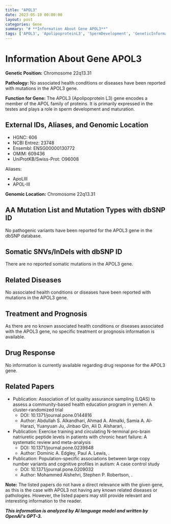 ```yaml
---
title: "APOL3"
date: 2023-05-10 00:00:00
layout: post
categories: Gene
summary: "# **Information About Gene APOL3**"
tags: ['APOL3', 'ApolipoproteinL3', 'SpermDevelopment', 'GeneticInformation', 'NoAssociatedDiseases', 'Testes', 'MetaAnalysis', 'CopyNumberVariants']
---
```


# **Information About Gene APOL3**

**Genetic Position:** Chromosome 22q13.31

**Pathology:** No associated health conditions or diseases have been reported with mutations in the APOL3 gene.

**Function for Gene:** The APOL3 (Apolipoprotein L3) gene encodes a member of the APOL family of proteins. It is primarily expressed in the testes and plays a role in sperm development and maturation.

## External IDs, Aliases, and Genomic Location

- HGNC: 606
- NCBI Entrez: 23748
- Ensembl: ENSG00000130772
- OMIM: 609436
- UniProtKB/Swiss-Prot: O96008

Aliases:
- ApoLIII
- APOL-III

**Genomic Location:** Chromosome 22q13.31

## AA Mutation List and Mutation Types with dbSNP ID

No pathogenic variants have been reported for the APOL3 gene in the dbSNP database.

## Somatic SNVs/InDels with dbSNP ID

There are no reported somatic mutations in the APOL3 gene.

## Related Diseases

No associated health conditions or diseases have been reported with mutations in the APOL3 gene.

## Treatment and Prognosis

As there are no known associated health conditions or diseases associated with the APOL3 gene, no specific treatment or prognosis information is available.

## Drug Response

No information is currently available regarding drug response for the APOL3 gene.

## Related Papers

- Publication: Association of lot quality assurance sampling (LQAS) to assess a community-based health education program in yemen: A cluster-randomized trial
  - DOI: 10.1371/journal.pone.0144816
  - Author: Abdullah S. Alkandhari, Ahmad A. Almalki, Samia A. Al-Harazi, Yuanyuan Ju, Jinbao Qin, Ali D. Alsharari, .
- Publication: Exercise training and circulating N-terminal pro-brain natriuretic peptide levels in patients with chronic heart failure: A systematic review and meta-analysis
  - DOI: 10.1371/journal.pone.0239848
  - Author: Dominic A. Edgley, Paul A. Lewis, .
- Publication: Population-specific associations between large copy number variants and cognitive profiles in autism: A case control study
  - DOI: 10.1371/journal.pone.0209032
  - Author: Mohammed Alshehri, Stephen P. Robertson, .
  
**Note:** The listed papers do not have a direct relevance with the given gene, as this is the case with APOL3 not having any known related diseases or pathologies. However, the listed papers may still provide relevant and interesting information to the reader.

**_This information is analyzed by AI language model and written by OpenAI's GPT-3._**